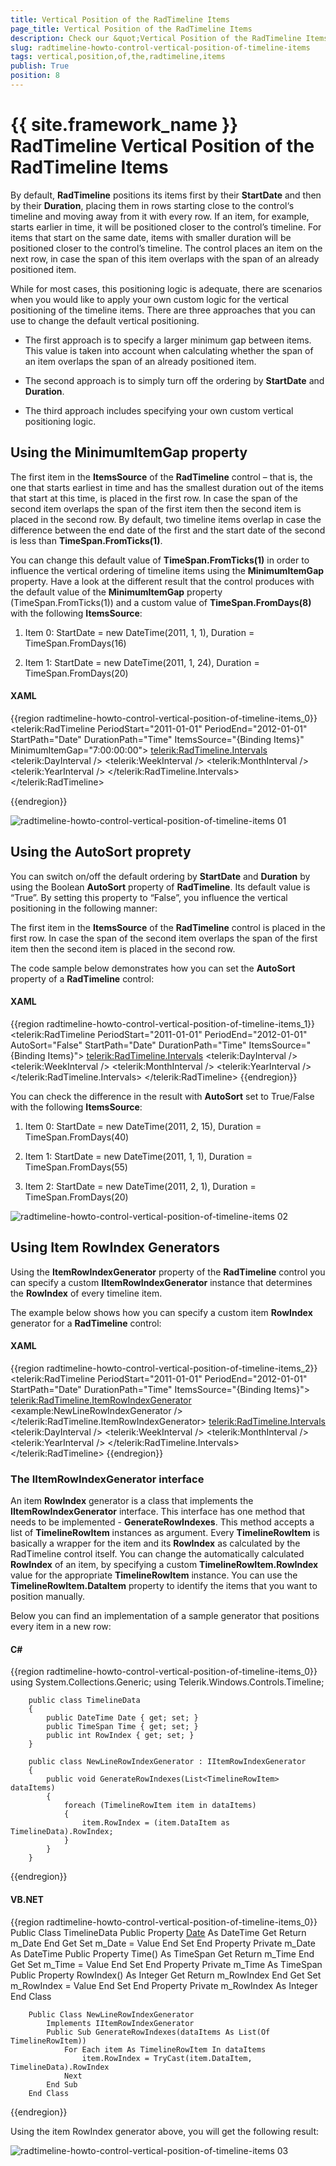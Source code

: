 ```yaml
---
title: Vertical Position of the RadTimeline Items
page_title: Vertical Position of the RadTimeline Items
description: Check our &quot;Vertical Position of the RadTimeline Items&quot; documentation article for the RadTimeline {{ site.framework_name }} control.
slug: radtimeline-howto-control-vertical-position-of-timeline-items
tags: vertical,position,of,the,radtimeline,items
publish: True
position: 8
---
```


# {{ site.framework_name }} RadTimeline Vertical Position of the RadTimeline Items

By default, __RadTimeline__ positions its items first by their __StartDate__ and then by their __Duration__, placing them in rows starting close to the control‘s timeline and moving away from it with every row. If an item, for example, starts earlier in time, it will be positioned closer to the control’s timeline. For items that start on the same date, items with smaller duration will be positioned closer to the control’s timeline. The control places an item on the next row, in case the span of this item overlaps with the span of an already positioned item.

While for most cases, this positioning logic is adequate, there are scenarios when you would like to apply your own custom logic for the vertical positioning of the timeline items. There are three approaches that you can use to change the default vertical positioning.

* The first approach is to specify a larger minimum gap between items. This value is taken into account when calculating whether the span of an item overlaps the span of an already positioned item.

* The second approach is to simply turn off the ordering by __StartDate__ and __Duration__.

* The third approach includes specifying your own custom vertical positioning logic.

## Using the MinimumItemGap property

The first item in the __ItemsSource__ of the __RadTimeline__ control – that is, the one that starts earliest in time and has the smallest duration out of the items that start at this time, is placed in the first row. In case the span of the second item overlaps the span of the first item then the second item is placed in the second row. By default, two timeline items overlap in case the difference between the end date of the first and the start date of the second is less than __TimeSpan.FromTicks(1)__.        

You can change this default value of __TimeSpan.FromTicks(1)__ in order to influence the vertical ordering of timeline items using the __MinimumItemGap__ property. Have a look at the different result that the control produces with the default value of the __MinimumItemGap__ property (TimeSpan.FromTicks(1)) and a custom value of __TimeSpan.FromDays(8)__ with the following __ItemsSource__:        

1. Item 0: StartDate = new DateTime(2011, 1, 1), Duration = TimeSpan.FromDays(16)

2. Item 1: StartDate = new DateTime(2011, 1, 24), Duration = TimeSpan.FromDays(20)

#### __XAML__

{{region radtimeline-howto-control-vertical-position-of-timeline-items_0}}
	 <telerik:RadTimeline PeriodStart="2011-01-01"
	                        PeriodEnd="2012-01-01"
	                        StartPath="Date"
	                        DurationPath="Time"
	                        ItemsSource="{Binding Items}"
	                        MinimumItemGap="7:00:00:00">
	    <telerik:RadTimeline.Intervals>
	        <telerik:DayInterval />
	        <telerik:WeekInterval />
	        <telerik:MonthInterval />
	        <telerik:YearInterval />
	    </telerik:RadTimeline.Intervals>
	</telerik:RadTimeline>
	
{{endregion}}

![radtimeline-howto-control-vertical-position-of-timeline-items 01](images/radtimeline-howto-control-vertical-position-of-timeline-items_01.png)

## Using the AutoSort proprety

You can switch on/off the default ordering by __StartDate__ and __Duration__ by using the Boolean __AutoSort__ property of __RadTimeline__. Its default value is “True”. By setting this property to “False”, you influence the vertical positioning in the following manner:

The first item in the __ItemsSource__ of the __RadTimeline__ control is placed in the first row. In case the span of the second item overlaps the span of the first item then the second item is placed in the second row.

The code sample below demonstrates how you can set the __AutoSort__ property of a __RadTimeline__ control:

#### __XAML__

{{region radtimeline-howto-control-vertical-position-of-timeline-items_1}}
	  <telerik:RadTimeline PeriodStart="2011-01-01"
	                        PeriodEnd="2012-01-01"
	                        AutoSort="False"
	                        StartPath="Date"
	                        DurationPath="Time"
	                        ItemsSource="{Binding Items}">
	    <telerik:RadTimeline.Intervals>
	        <telerik:DayInterval />
	        <telerik:WeekInterval />
	        <telerik:MonthInterval />
	        <telerik:YearInterval />
	    </telerik:RadTimeline.Intervals>
	</telerik:RadTimeline>
{{endregion}}

You can check the difference in the result with __AutoSort__ set to True/False with the following __ItemsSource__:

1. Item 0: StartDate = new DateTime(2011, 2, 15), Duration = TimeSpan.FromDays(40)

2. Item 1: StartDate = new DateTime(2011, 1, 1), Duration = TimeSpan.FromDays(55)

3. Item 2: StartDate = new DateTime(2011, 2, 1), Duration = TimeSpan.FromDays(20)

![radtimeline-howto-control-vertical-position-of-timeline-items 02](images/radtimeline-howto-control-vertical-position-of-timeline-items_02.png)

## Using Item RowIndex Generators

Using the __ItemRowIndexGenerator__ property of the __RadTimeline__ control you can specify a custom __IItemRowIndexGenerator__ instance that determines the __RowIndex__ of every timeline item.

The example below shows how you can specify a custom item __RowIndex__ generator for a __RadTimeline__ control:

#### __XAML__

{{region radtimeline-howto-control-vertical-position-of-timeline-items_2}}
	 <telerik:RadTimeline PeriodStart="2011-01-01"
	                     PeriodEnd="2012-01-01"
	                     StartPath="Date"
	                     DurationPath="Time"
	                     ItemsSource="{Binding Items}">
	    <telerik:RadTimeline.ItemRowIndexGenerator>
	        <example:NewLineRowIndexGenerator />
	    </telerik:RadTimeline.ItemRowIndexGenerator>
	    <telerik:RadTimeline.Intervals>
	        <telerik:DayInterval />
	        <telerik:WeekInterval />
	        <telerik:MonthInterval />
	        <telerik:YearInterval />
	    </telerik:RadTimeline.Intervals>
	</telerik:RadTimeline>
{{endregion}}

### The IItemRowIndexGenerator interface

An item __RowIndex__ generator is a class that implements the __IItemRowIndexGenerator__ interface. This interface has one method that needs to be implemented - __GenerateRowIndexes__. This method accepts a list of __TimelineRowItem__ instances as argument. Every __TimelineRowItem__ is basically a wrapper for the item and its __RowIndex__ as calculated by the RadTimeline control itself. You can change the automatically calculated __RowIndex__ of an item, by specifying a custom __TimelineRowItem.RowIndex__ value for the appropriate __TimelineRowItem__ instance. You can use the __TimelineRowItem.DataItem__ property to identify the items that you want to position manually.

Below you can find an implementation of a sample generator that positions every item in a new row:

#### __C#__

{{region radtimeline-howto-control-vertical-position-of-timeline-items_0}}
		using System.Collections.Generic;
		using Telerik.Windows.Controls.Timeline;
	
		public class TimelineData
		{
			public DateTime Date { get; set; }
			public TimeSpan Time { get; set; }
			public int RowIndex { get; set; }
		}
	
		public class NewLineRowIndexGenerator : IItemRowIndexGenerator
		{
			public void GenerateRowIndexes(List<TimelineRowItem> dataItems)
			{
				foreach (TimelineRowItem item in dataItems)
				{
					item.RowIndex = (item.DataItem as TimelineData).RowIndex;
				}
			}
		}
{{endregion}}

#### __VB.NET__

{{region radtimeline-howto-control-vertical-position-of-timeline-items_0}}
		Public Class TimelineData
			Public Property [Date]() As DateTime
				Get
					Return m_Date
				End Get
				Set
					m_Date = Value
				End Set
			End Property
			Private m_Date As DateTime
			Public Property Time() As TimeSpan
				Get
					Return m_Time
				End Get
				Set
					m_Time = Value
				End Set
			End Property
			Private m_Time As TimeSpan
			Public Property RowIndex() As Integer
				Get
					Return m_RowIndex
				End Get
				Set
					m_RowIndex = Value
				End Set
			End Property
			Private m_RowIndex As Integer
		End Class
	
		Public Class NewLineRowIndexGenerator
			Implements IItemRowIndexGenerator
			Public Sub GenerateRowIndexes(dataItems As List(Of TimelineRowItem))
				For Each item As TimelineRowItem In dataItems
					item.RowIndex = TryCast(item.DataItem, TimelineData).RowIndex
				Next
			End Sub
		End Class
{{endregion}}

Using the item RowIndex generator above, you will get the following result:

![radtimeline-howto-control-vertical-position-of-timeline-items 03](images/radtimeline-howto-control-vertical-position-of-timeline-items_03.jpg)